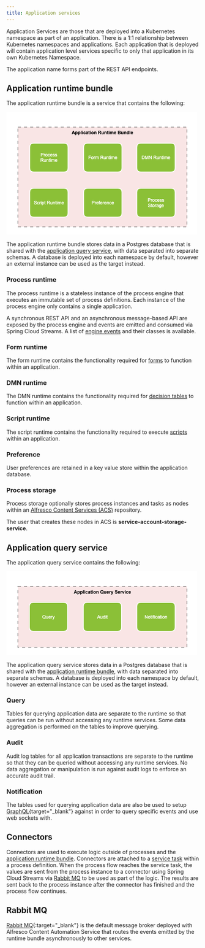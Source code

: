 ```yaml
---
title: Application services
---
```


Application Services are those that are deployed into a Kubernetes namespace as part of an application. There is a 1:1 relationship between Kubernetes namespaces and applications. Each application that is deployed will contain application level services specific to only that application in its own Kubernetes Namespace.

The application name forms part of the REST API endpoints.

## Application runtime bundle

The application runtime bundle is a service that contains the following: 

![Application runtime bundle diagram](../images/arch-runtime.png)

The application runtime bundle stores data in a Postgres database that is shared with the [application query service](#application-query-service), with data separated into separate schemas. A database is deployed into each namespace by default, however an external instance can be used as the target instead.

### Process runtime

The process runtime is a stateless instance of the process engine that executes an immutable set of process definitions. Each instance of the process engine only contains a single application.

A synchronous REST API and an asynchronous message-based API are exposed by the process engine and events are emitted and consumed via Spring Cloud Streams. A list of [engine events](events.md) and their classes is available.

### Form runtime

The form runtime contains the functionality required for [forms](../modeling/forms/index.md) to function within an application.  

### DMN runtime

The DMN runtime contains the functionality required for [decision tables](../modeling/decisions.md) to function within an application.

### Script runtime

The script runtime contains the functionality required to execute [scripts](../modeling/scripts.md) within an application.

### Preference

User preferences are retained in a key value store within the application database.

### Process storage

Process storage optionally stores process instances and tasks as nodes within an [Alfresco Content Services (ACS)](http://docs.alfresco.com/6.2/concepts/welcome.html) repository.

The user that creates these nodes in ACS is **service-account-storage-service**.  

## Application query service

The application query service contains the following:

![Application query service diagram](../images/arch-query.png)

The application query service stores data in a Postgres database that is shared with the [application runtime bundle](#application-runtime-bundle), with data separated into separate schemas. A database is deployed into each namespace by default, however an external instance can be used as the target instead.

### Query

Tables for querying application data are separate to the runtime so that queries can be run without accessing any runtime services. Some data aggregation is performed on the tables to improve querying.

### Audit

Audit log tables for all application transactions are separate to the runtime so that they can be queried without accessing any runtime services. No data aggregation or manipulation is run against audit logs to enforce an accurate audit trail.

### Notification

The tables used for querying application data are also be used to setup [GraphQL](https://graphql.org/learn/){target="_blank"} against in order to query specific events and use web sockets with.

## Connectors

Connectors are used to execute logic outside of processes and the [application runtime bundle](#application-runtime-bundle). Connectors are attached to a [service task](../modeling/bpmn/service.md) within a process definition. When the process flow reaches the service task, the values are sent from the process instance to a connector using Spring Cloud Streams via [Rabbit MQ](#rabbit-mq) to be used as part of the logic. The results are sent back to the process instance after the connector has finished and the process flow continues.

## Rabbit MQ

[Rabbit MQ](https://www.rabbitmq.com/){:target="_blank"} is the default message broker deployed with Alfresco Content Automation Service that routes the events emitted by the runtime bundle asynchronously to other services.
